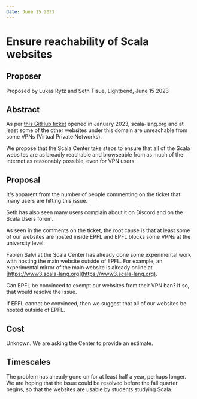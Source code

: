 ```yaml
---
date: June 15 2023
---
```


# Ensure reachability of Scala websites

## Proposer

Proposed by Lukas Rytz and Seth Tisue, Lightbend, June 15 2023

## Abstract

As per [this GitHub ticket](https://github.com/scala/scala-lang/issues/1456) opened in January 2023, scala-lang.org and at least some of the other websites under this domain are unreachable from some VPNs (Virtual Private Networks).

We propose that the Scala Center take steps to ensure that all of the Scala websites are as broadly reachable and browseable from as much of the internet as reasonably possible, even for VPN users.

## Proposal

It's apparent from the number of people commenting on the ticket that many users are hitting this issue.

Seth has also seen many users complain about it on Discord and on the Scala Users forum.

As seen in the comments on the ticket, the root cause is that at least some of our websites are hosted inside EPFL and EPFL blocks some VPNs at the university level.

Fabien Salvi at the Scala Center has already done some experimental work with hosting the main website outside of EPFL. For example, an experimental mirror of the main website is already online at [https://www3.scala-lang.org](https://www3.scala-lang.org).

Can EPFL be convinced to exempt our websites from their VPN ban? If so, that would resolve the issue.

If EPFL cannot be convinced, then we suggest that all of our websites be hosted outside of EPFL.

## Cost

Unknown. We are asking the Center to provide an estimate.

## Timescales

The problem has already gone on for at least half a year, perhaps longer. We are hoping that the issue could be resolved before the fall quarter begins, so that the websites are usable by students studying Scala.
